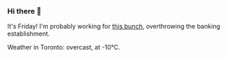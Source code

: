 ### Hi there :wave:

It's Friday! I'm probably working for [this bunch](https://github.com/kohofinancial), overthrowing the banking establishment.

Weather in Toronto: overcast, at -10°C.
